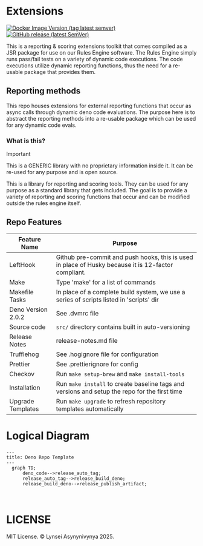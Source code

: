 <!-- markdownlint-disable MD041 -->
<!-- markdownlint-disable MD012 -->

# Extensions

[![Docker Image Version (tag latest semver)](https://img.shields.io/badge/CI%20build%20passing-green)](https://hub.docker.com/r/lynsei/devcontainer.deno)
[![GitHub release (latest SemVer)](https://img.shields.io/badge/github-repo-8A2BE2)](https://github.com/orchestras/deno)

This is a reporting & scoring extensions toolkit that comes compiled as a JSR package for use on our Rules Engine software.
The Rules Engine simply runs pass/fail tests on a variety of dynamic code executions.  The code executions utilize dynamic 
reporting functions, thus the need for a re-usable package that provides them.

## Reporting methods

This repo houses extensions for external reporting functions that occur as async calls through dynamic deno code evaluations.
The purpose here is to abstract the reporting methods into a re-usable package which can be used for any dynamic code evals.


### What is this?

> [!IMPORTANT]
>
> This is a GENERIC library with no proprietary information inside it.  It can be re-used for any purpose and is open source.

This is a library for reporting and scoring tools.  They can be used for any purpose as a standard library that gets included.
The goal is to provide a variety of reporting and scoring functions that occur and can be modified outside the rules engine itself.


## Repo Features

| Feature Name       | Purpose                                                                                             |
| ------------------ | --------------------------------------------------------------------------------------------------- |
| LeftHook           | Github pre-commit and push hooks, this is used in place of Husky because it is 12-factor compliant. |
| Make               | Type 'make' for a list of commands                                                                  |
| Makefile Tasks     | In place of a complete build system, we use a series of scripts listed in 'scripts' dir             |
| Deno Version 2.0.2 | See .dvmrc file                                                                                     |
| Source code        | `src/` directory contains built in auto-versioning                                                  |
| Release Notes      | release-notes.md file                                                                               |
| Trufflehog         | See .hogignore file for configuration                                                               |
| Prettier           | See .prettierignore for config                                                                      |
| Checkov            | Run `make setup-brew` and `make install-tools`                                                      |
| Installation       | Run `make install` to create baseline tags and versions and setup the repo for the first time       |
| Upgrade Templates  | Run `make upgrade` to refresh repository templates automatically                                    |

# Logical Diagram

<!-- github feature -->
<!-- markdownlint-disable MD046 -->

```mermaid
---
title: Deno Repo Template
---
  graph TD;
      deno_code-->release_auto_tag;
      release_auto_tag-->release_build_deno;
      release_build_deno-->release_publish_artifact;
```

&nbsp;

# LICENSE

MIT License.  © Lynsei Asynynivynya 2025.
